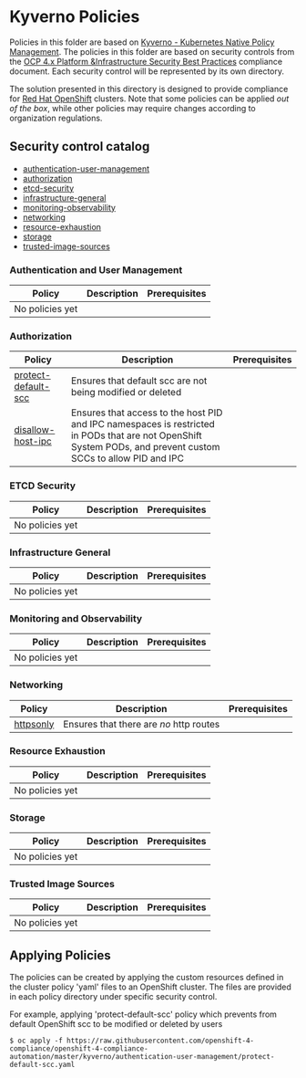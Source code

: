 # Kyverno Policies
Policies in this folder are based on [Kyverno - Kubernetes Native Policy Management](https://kyverno.io/docs/introduction/). The policies in this folder are based on security controls from the [OCP 4.x Platform &Infrastructure Security Best Practices](https://github.com/rhilconsultants/openshift/blob/master/featureReference/Red%20Hat%20Openshift%204.x%20Security%20Best%20Practices%20-%20Public%20Edition%20-%20Final%20v2%20(2).pdf) compliance document. Each security control will be represented by its own directory.

The solution presented in this directory is designed to provide compliance for  [Red Hat OpenShift](https://www.openshift.com/) clusters. Note that some policies can be applied _out of the box_, while other policies may require changes according to organization regulations.

## Security control catalog
- [authentication-user-management](./authentication-user-management)
- [authorization](./authorization)
- [etcd-security](./etcd-security)
- [infrastructure-general](./infrastructure-general)
- [monitoring-observability](./monitoring-observability)
- [networking](./networking)
- [resource-exhaustion](./resource-exhaustion)
- [storage](./storage)
- [trusted-image-sources](./trusted-image-sources)


### Authentication and User Management
Policy  | Description | Prerequisites
------- | ----------- | -------------
No policies yet       |  | 

### Authorization
Policy  | Description | Prerequisites
------- | ----------- | -------------
[protect-default-scc](./authorization/protect-default-scc.yaml) | Ensures that default scc are not being modified or deleted |
[disallow-host-ipc](./authorization/disallow-host-ipc.yaml) | Ensures that access to the host PID and IPC namespaces is restricted in PODs that are not OpenShift System PODs, and prevent custom SCCs to allow PID and IPC |

### ETCD Security
Policy  | Description | Prerequisites
------- | ----------- | -------------
No policies yet       |  | 

### Infrastructure General
Policy  | Description | Prerequisites
------- | ----------- | -------------
No policies yet       |  | 

### Monitoring and Observability
Policy  | Description | Prerequisites
------- | ----------- | -------------
No policies yet       |  |

### Networking
Policy  | Description | Prerequisites
------- | ----------- | -------------
[httpsonly](./networking/httpsonly.yaml) | Ensures that there are *no* http routes | 

### Resource Exhaustion
Policy  | Description | Prerequisites
------- | ----------- | -------------
No policies yet       |  | 

### Storage
Policy  | Description | Prerequisites
------- | ----------- | -------------
No policies yet       |  |

### Trusted Image Sources
Policy  | Description | Prerequisites
------- | ----------- | -------------
No policies yet       |  | 

## Applying Policies
The policies can be created by applying the custom resources defined in the cluster policy 'yaml' files to an OpenShift cluster. The files are provided in each policy directory under specific security control.

For example, applying 'protect-default-scc' policy which prevents from default OpenShift scc to be modified or deleted by users

```
$ oc apply -f https://raw.githubusercontent.com/openshift-4-compliance/openshift-4-compliance-automation/master/kyverno/authentication-user-management/protect-default-scc.yaml
```
